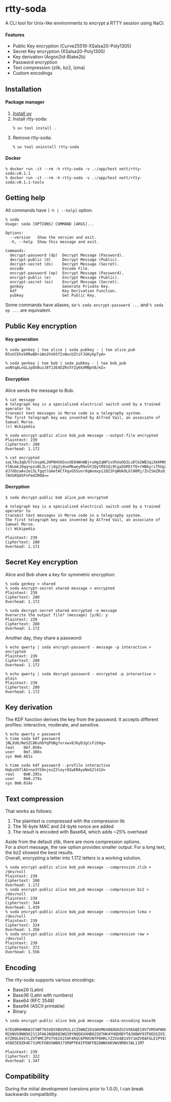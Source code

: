 # rtty-soda

A CLI tool for Unix-like environments to encrypt a RTTY session using NaCl.


#### Features

- Public Key encryption (Curve25519-XSalsa20-Poly1305)
- Secret Key encryption (XSalsa20-Poly1305)
- Key derivation (Argon2id-Blake2b)
- Password encryption
- Text compression (zlib, bz2, lzma)
- Custom encodings


## Installation
#### Package manager

1. [Install uv](https://docs.astral.sh/uv/getting-started/installation/)
2. Install rtty-soda:
   ```
   % uv tool install .
   ```
3. Remove rtty-soda:
   ```
   % uv tool uninstall rtty-soda
   ```

#### Docker

```
% docker run -it --rm -h rtty-soda -v .:/app/host nett/rtty-soda:v0.1.1
% docker run -it --rm -h rtty-soda -v .:/app/host nett/rtty-soda:v0.1.1-tools
```


## Getting help

All commands have `[-h | --help]` option.

```
% soda
Usage: soda [OPTIONS] COMMAND [ARGS]...

Options:
  --version   Show the version and exit.
  -h, --help  Show this message and exit.

Commands:
  decrypt-password (dp)  Decrypt Message (Password).
  decrypt-public (d)     Decrypt Message (Public).
  decrypt-secret (ds)    Decrypt Message (Secret).
  encode                 Encode File.
  encrypt-password (ep)  Encrypt Message (Password).
  encrypt-public (e)     Encrypt Message (Public).
  encrypt-secret (es)    Encrypt Message (Secret).
  genkey                 Generate Private Key.
  kdf                    Key Derivation Function.
  pubkey                 Get Public Key.
```

Some commands have aliases, so `% soda encrypt-password ...` and `% soda ep ...`
are equivalent.


## Public Key encryption
#### Key generation

```
% soda genkey | tee alice | soda pubkey - | tee alice_pub
R5xUCEhvkRRwQD+iWo2hV65fIsWucUZtiFJGKy6pTyA=

% soda genkey | tee bob | soda pubkey - | tee bob_pub
woNtqALnGLzp8VBuzJ8T13E4OZRv5YZy6kXMBpV8/mI=
```

#### Encryption

Alice sends the message to Bob:

```
% cat message
A telegraph key is a specialized electrical switch used by a trained operator to
transmit text messages in Morse code in a telegraphy system.
The first telegraph key was invented by Alfred Vail, an associate of Samuel Morse.
(c) Wikipedia

% soda encrypt-public alice bob_pub message --output-file encrypted
Plaintext: 239
Ciphertext: 280
Overhead: 1.172

% cat encrypted
xaLTAu3qD/h7cUspHL2HP0HVASovUE84WnWBj+uHgIqNPzxVhUoObILvDlb2WBJqiXmhMHSXpdMBMSiewdXtU9m
YlNumkJ8qq+pzsBL3Lrrjdg3jdoeMkweyR9xUY2QytR91Qi9Cga5GM5tTO+rHB6yriThUp2XGEQ1Bap358AT8u/
dJ7dOzaAv2ei5LfgqtlGmetACfXqxG5SunrOqWvmxpi2QI3FqWUkOLUl00Rj/ZnISmZRsDjekKgJcknKit498cL
7AVUKQA5PxFm4ZN9Q==
```

#### Decryption

```
$ soda decrypt-public bob alice_pub encrypted

A telegraph key is a specialized electrical switch used by a trained operator to
transmit text messages in Morse code in a telegraphy system.
The first telegraph key was invented by Alfred Vail, an associate of Samuel Morse.
(c) Wikipedia

Plaintext: 239
Ciphertext: 280
Overhead: 1.172
```


## Secret Key encryption

Alice and Bob share a key for symmetric encryption:

```
% soda genkey > shared
% soda encrypt-secret shared message > encrypted
Plaintext: 239
Ciphertext: 280
Overhead: 1.172

% soda decrypt-secret shared encrypted -o message
Overwrite the output file? (message) [y/N]: y
Plaintext: 239
Ciphertext: 280
Overhead: 1.172
```

Another day, they share a password:

```
% echo qwerty | soda encrypt-password - message -p interactive > encrypted
Plaintext: 239
Ciphertext: 280
Overhead: 1.172

% echo qwerty | soda decrypt-password - encrypted -p interactive > plain
Plaintext: 239
Ciphertext: 280
Overhead: 1.172
```


## Key derivation

The KDF function derives the key from the password.
It accepts different profiles: interactive, moderate, and sensitive.

```
% echo qwerty > password
% time soda kdf password
jNLXU8/Ne5ZC8KuhDYqPUBg7xrxwv8J6yDJgCcFib9g=
real	0m7.850s
user	0m7.386s
sys	0m0.461s

% time soda kdf password --profile interactive
HqbvUXflAG+no3YS9njezZ3leyr8IwERAyeNoG2l41U=
real	0m0.295s
user	0m0.279s
sys	0m0.014s
```


## Text compression

That works as follows:
1. The plaintext is compressed with the compression lib
2. The 16-byte MAC and 24-byte nonce are added
3. The result is encoded with Base64, which adds ~25% overhead

Aside from the default zlib, there are more compression options. \
For a short message, the raw option provides smaller output.
For a long text, the bz2 showed the best results. \
Overall, encrypting a letter into 1.172 letters is a working solution.

```
% soda encrypt-public alice bob_pub message --compression zlib > /dev/null
Plaintext: 239
Ciphertext: 280
Overhead: 1.172
% soda encrypt-public alice bob_pub message --compression bz2 > /dev/null
Plaintext: 239
Ciphertext: 344
Overhead: 1.439
% soda encrypt-public alice bob_pub message --compression lzma > /dev/null
Plaintext: 239
Ciphertext: 324
Overhead: 1.356
% soda encrypt-public alice bob_pub message --compression raw > /dev/null
Plaintext: 239
Ciphertext: 372
Overhead: 1.556
```


## Encoding

The rtty-soda supports various encodings:

- Base26 (Latin)
- Base36 (Latin with numbers)
- Base64 (RFC 3548)
- Base94 (ASCII printable)
- Binary

```
% soda encrypt-public alice bob_pub message --data-encoding base36

67EG0R6HNKWJCVWF76SXDVXBUVR2L1CZ5WNZ2O1GHVM6488OGHZGIVX6GQE19V7VMSHFWOQD09GRIOOFSUXFRVG
M2UNVG9NN9X2113FA6JNQ8082WQ38YNQ5KUXHB82SD7HK4YHQDODYTA3O8WY93T6EG5ZX5JB9W1IETKC4D7TOHT
K7ZROL69IYLZVT9MCIPX7V6IX259F4RGC6PRKVNTP8HRLYZZVU4B1V5Y1HZV0AFGLEIPYECEKN7WC7ZL1YVTWJQ
458E5E9ZK4E731MCFO8USWBHJ7SM9PTK4IP5NFFB28WWS6KVWU9RBV1WL11MT

Plaintext: 239
Ciphertext: 322
Overhead: 1.347
```


## Compatibility

During the initial development (versions prior to 1.0.0),
I can break backwards compatibility.
